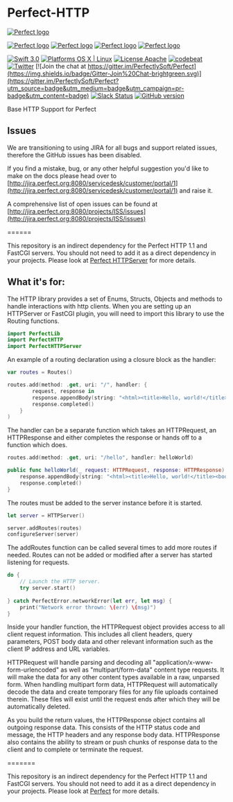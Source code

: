# Perfect-HTTP

[![Perfect logo](http://www.perfect.org/github/Perfect_GH_header_854.jpg)](http://perfect.org/get-involved.html)

[![Perfect logo](http://www.perfect.org/github/Perfect_GH_button_1_Star.jpg)](https://github.com/PerfectlySoft/Perfect)
[![Perfect logo](http://www.perfect.org/github/Perfect_GH_button_2_Git.jpg)](https://gitter.im/PerfectlySoft/Perfect)
[![Perfect logo](http://www.perfect.org/github/Perfect_GH_button_3_twit.jpg)](https://twitter.com/perfectlysoft)
[![Perfect logo](http://www.perfect.org/github/Perfect_GH_button_4_slack.jpg)](http://perfect.ly)


[![Swift 3.0](https://img.shields.io/badge/Swift-3.0-orange.svg?style=flat)](https://developer.apple.com/swift/)
[![Platforms OS X | Linux](https://img.shields.io/badge/Platforms-OS%20X%20%7C%20Linux%20-lightgray.svg?style=flat)](https://developer.apple.com/swift/)
[![License Apache](https://img.shields.io/badge/License-Apache-lightgrey.svg?style=flat)](http://perfect.org/licensing.html)
[![codebeat](https://codebeat.co/badges/85f8f628-6ce8-4818-867c-21b523484ee9)](https://codebeat.co/projects/github-com-perfectlysoft-perfect)
[![Twitter](https://img.shields.io/badge/Twitter-@PerfectlySoft-blue.svg?style=flat)](http://twitter.com/PerfectlySoft)
[![Join the chat at https://gitter.im/PerfectlySoft/Perfect](https://img.shields.io/badge/Gitter-Join%20Chat-brightgreen.svg)](https://gitter.im/PerfectlySoft/Perfect?utm_source=badge&utm_medium=badge&utm_campaign=pr-badge&utm_content=badge)
[![Slack Status](http://perfect.ly/badge.svg)](http://perfect.ly) [![GitHub version](https://badge.fury.io/gh/PerfectlySoft%2FPerfect-HTTP.svg)](https://badge.fury.io/gh/PerfectlySoft%2FPerfect-HTTP)


Base HTTP Support for Perfect

## Issues

We are transitioning to using JIRA for all bugs and support related issues, therefore the GitHub issues has been disabled.

If you find a mistake, bug, or any other helpful suggestion you'd like to make on the docs please head over to [http://jira.perfect.org:8080/servicedesk/customer/portal/1](http://jira.perfect.org:8080/servicedesk/customer/portal/1) and raise it.

A comprehensive list of open issues can be found at [http://jira.perfect.org:8080/projects/ISS/issues](http://jira.perfect.org:8080/projects/ISS/issues)

======

This repository is an indirect dependency for the Perfect HTTP 1.1 and FastCGI servers. You should not need to add it as a direct dependency in your projects. Please look at [Perfect HTTPServer](https://github.com/PerfectlySoft/Perfect-HTTPServer) for more details.

## What it's for:
The HTTP library provides a set of Enums, Structs, Objects and methods to handle interactions with http clients. When you are setting up an HTTPServer or FastCGI plugin, you will need to import this library to use the Routing functions.

``` swift
import PerfectLib
import PerfectHTTP
import PerfectHTTPServer
```

An example of a routing declaration using a closure block as the handler: 

``` swift
var routes = Routes()

routes.add(method: .get, uri: "/", handler: {
		request, response in
		response.appendBody(string: "<html><title>Hello, world!</title><body>Hello, world!</body></html>")
		response.completed()
	}
)
```

The handler can be a separate function which takes an HTTPRequest, an HTTPResponse and either completes the response or hands off to a function which does.

``` swift
routes.add(method: .get, uri: "/hello", handler: helloWorld)

public func helloWorld(_ request: HTTPRequest, response: HTTPResponse) {
    response.appendBody(string: "<html><title>Hello, world!</title><body>Hello, world!</body></html>")
	response.completed()
}
```

The routes must be added to the server instance before it is started.

``` swift
let server = HTTPServer()

server.addRoutes(routes)
configureServer(server)
```
The addRoutes function can be called several times to add more routes if needed. Routes can not be added or modified after a server has started listening for requests.

``` swift
do {
	// Launch the HTTP server.
	try server.start()
    
} catch PerfectError.networkError(let err, let msg) {
	print("Network error thrown: \(err) \(msg)")
}

```

Inside your handler function, the HTTPRequest object provides access to all client request information. This includes all  client headers, query parameters, POST body data and other relevant information such as the client IP address and URL variables.

HTTPRequest will handle parsing and decoding all "application/x-www-form-urlencoded" as well as "multipart/form-data" content type requests. It will make the data for any other content types available in a raw, unparsed form. When handling multipart form data, HTTPRequest will automatically decode the data and create temporary files for any file uploads contained therein. These files will exist until the request ends after which they will be automatically deleted.

As you build the return values, the HTTPResponse object contains all outgoing response data. This consists of the HTTP status code and message, the HTTP headers and any response body data. HTTPResponse also contains the ability to stream or push chunks of response data to the client and to complete or terminate the request.

=======

This repository is an indirect dependency for the Perfect HTTP 1.1 and FastCGI servers. You should not need to add it as a direct dependency in your projects. Please look at [Perfect](https://github.com/PerfectlySoft/Perfect) for more details.

